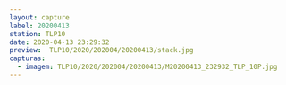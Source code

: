 ```yaml
---
layout: capture
label: 20200413
station: TLP10
date: 2020-04-13 23:29:32
preview:  TLP10/2020/202004/20200413/stack.jpg
capturas:
  - imagem: TLP10/2020/202004/20200413/M20200413_232932_TLP_10P.jpg
---
```


